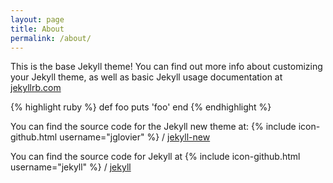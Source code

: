 ```yaml
---
layout: page
title: About
permalink: /about/
---
```


This is the base Jekyll theme! You can find out more info about customizing your Jekyll theme, as well as basic Jekyll usage documentation at [jekyllrb.com](http://jekyllrb.com/)

{% highlight ruby %}
def foo
  puts 'foo'
end
{% endhighlight %}

You can find the source code for the Jekyll new theme at:
{% include icon-github.html username="jglovier" %} /
[jekyll-new](https://github.com/jglovier/jekyll-new)

You can find the source code for Jekyll at
{% include icon-github.html username="jekyll" %} /
[jekyll](https://github.com/jekyll/jekyll)
